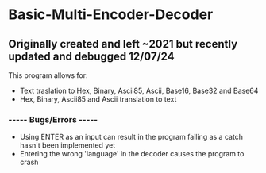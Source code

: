 # Basic-Multi-Encoder-Decoder
## Originally created and left ~2021 but recently updated and debugged 12/07/24

This program allows for:
- Text traslation to Hex, Binary, Ascii85, Ascii, Base16, Base32 and Base64
- Hex, Binary, Ascii85 and Ascii translation to text


### ----- Bugs/Errors -----
- Using ENTER as an input can result in the program failing as a catch hasn't been implemented yet
- Entering the wrong 'language' in the decoder causes the program to crash
